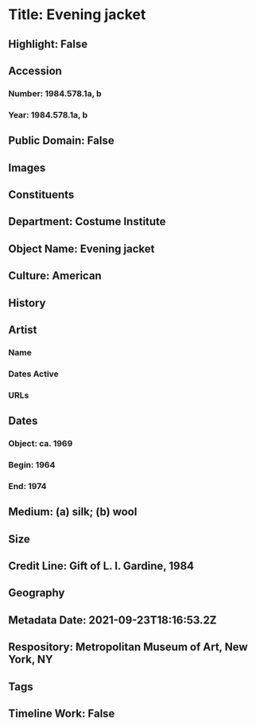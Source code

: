 # Title: Evening jacket
## Highlight: False
## Accession
### Number: 1984.578.1a, b
### Year: 1984.578.1a, b
## Public Domain: False
## Images
## Constituents
## Department: Costume Institute
## Object Name: Evening jacket
## Culture: American
## History
## Artist
### Name
### Dates Active
### URLs
## Dates
### Object: ca. 1969
### Begin: 1964
### End: 1974
## Medium: (a) silk; (b) wool
## Size
## Credit Line: Gift of L. I. Gardine, 1984
## Geography
## Metadata Date: 2021-09-23T18:16:53.2Z
## Respository: Metropolitan Museum of Art, New York, NY
## Tags
## Timeline Work: False